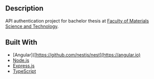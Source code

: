 ## Description

API authentication project for bachelor thesis at [Faculty of Materials Science and Technology](https://www.mtf.stuba.sk/english.html?page_id=760).

## Built With

- [Angular]([https://github.com/nestjs/nest](https://angular.io)
- [Node.js](https://github.com/nodejs/node)
- [Express.js](https://expressjs.com)
- [TypeScript](https://github.com/microsoft/TypeScript)
